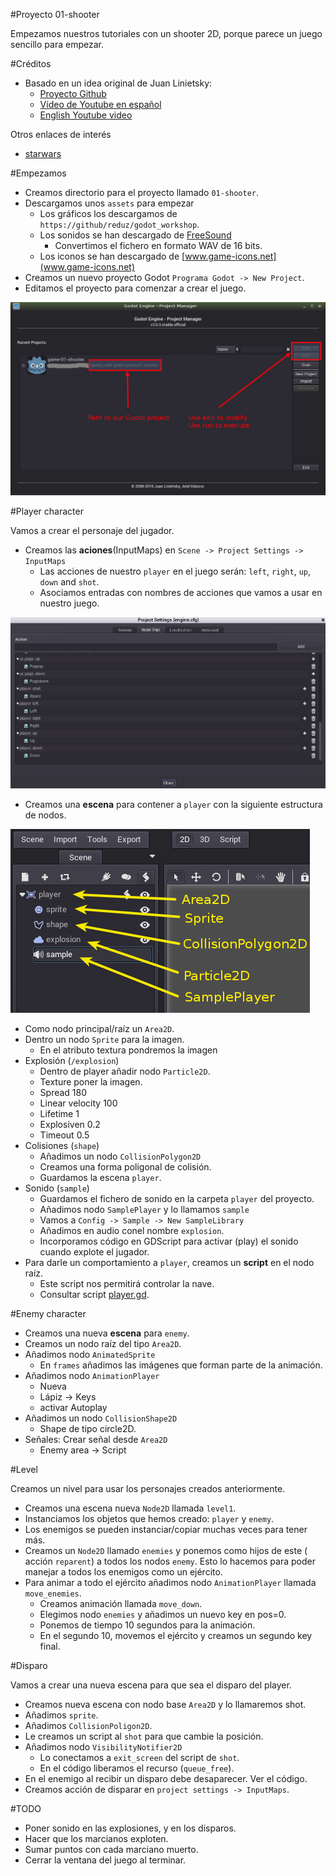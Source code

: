 

#Proyecto 01-shooter

Empezamos nuestros tutoriales con un shooter 2D, porque parece un juego sencillo para empezar.

#Créditos

* Basado en un idea original de Juan Linietsky:
    * [Proyecto Github](https://github.com/reduz/godot_workshop)
    * [Vídeo de Youtube en español](https://www.youtube.com/watch?v=XEkePR_3BU8) 
    * [English Youtube video](https://www.youtube.com/watch?v=9GPIeeJXBLc)   

Otros enlaces de interés
* [starwars](https://github.com/TutorialDoctor/TD-Godot-Games/tree/master/starwars)

#Empezamos

* Creamos directorio para el proyecto llamado `01-shooter`.
* Descargamos unos `assets` para empezar
    * Los gráficos los descargamos de `https://github/reduz/godot_workshop`.
    * Los sonidos se han descargado de [FreeSound](https://www.freesound.org)
        * Convertimos el fichero en formato WAV de 16 bits.
    * Los iconos se han descargado de [www.game-icons.net](www.game-icons.net)
* Creamos un nuevo proyecto Godot `Programa Godot -> New Project`.
* Editamos el proyecto para comenzar a crear el juego.

![project-manager](./images/project-manager.png)

#Player character

Vamos a crear el personaje del jugador.

* Creamos las **aciones**(InputMaps) en `Scene -> Project Settings -> InputMaps`
    * Las acciones de nuestro `player` en el juego serán: `left`, `right`, `up`, `down` and `shot`.
    * Asociamos entradas con nombres de acciones que vamos a usar en nuestro juego.

![scene-project-settings-inputmaps](./images/scene-project-settings-inputmaps.png)

* Creamos una **escena** para contener a `player` con la siguiente estructura de nodos.

![player-nodes](./images/player-nodes.png)

* Como nodo principal/raíz un `Area2D`.
* Dentro un nodo `Sprite` para la imagen.
    * En el atributo textura pondremos la imagen
* Explosión (`/explosion`)
    * Dentro de player añadir nodo `Particle2D`.
    * Texture poner la imagen.
    * Spread 180
    * Linear velocity 100
    * Lifetime 1
    * Explosiven 0.2
    * Timeout 0.5
* Colisiones (`shape`)
    * Añadimos un nodo `CollisionPolygon2D`
    * Creamos una forma poligonal de colisión.
    * Guardamos la escena `player`.
* Sonido (`sample`)
    * Guardamos el fichero de sonido en la carpeta `player` del proyecto.
    * Añadimos nodo `SamplePlayer` y lo llamamos `sample`
    * Vamos a `Config -> Sample -> New SampleLibrary`
    * Añadimos en audio conel nombre `explosion`.
    * Incorporamos código en GDScript para activar (play) el sonido cuando
    explote el jugador.
* Para darle un comportamiento a `player`, creamos un **script** en el nodo raíz.
    * Este script nos permitirá controlar la nave.
    * Consultar script [player.gd](./../../games/01-shooter/player/player.gd).

#Enemy character

* Creamos una nueva **escena** para `enemy`.
* Creamos un nodo raíz del tipo `Area2D`.
* Añadimos nodo `AnimatedSprite`
    * En `frames` añadimos las imágenes que forman parte de la animación.
* Añadimos nodo `AnimationPlayer`
    * Nueva
    * Lápiz -> Keys
    * activar Autoplay
* Añadimos un nodo `CollisionShape2D`
    * Shape de tipo circle2D.
* Señales: Crear señal desde `Area2D`
    * Enemy area -> Script

#Level

Creamos un nivel para usar los personajes creados anteriormente.

* Creamos una escena nueva `Node2D` llamada `level1`.
* Instanciamos los objetos que hemos creado: `player` y `enemy`.
* Los enemigos se pueden instanciar/copiar muchas veces para tener más.
* Creamos un `Node2D` llamado `enemies` y ponemos como hijos de este ( acción `reparent`)
a todos los nodos `enemy`. Esto lo hacemos para poder manejar a todos los
enemigos como un ejército.
* Para animar a todo el ejército añadimos nodo `AnimationPlayer` llamada `move_enemies`.
    * Creamos animación llamada `move_down`.
    * Elegimos nodo `enemies` y añadimos un nuevo key en pos=0.
    * Ponemos de tiempo 10 segundos para la animación.
    * En el segundo 10, movemos el ejército y creamos un segundo key final.

#Disparo

Vamos a crear una nueva escena para que sea el disparo del player.
* Creamos nueva escena con nodo base `Area2D` y lo llamaremos shot.
* Añadimos `sprite`.
* Añadimos `CollisionPoligon2D`.
* Le creamos un script al `shot` para que cambie la posición.
* Añadimos nodo `VisibilityNotifier2D`
    * Lo conectamos a  `exit_screen` del script de `shot`.
    * En el código liberamos el recurso (`queue_free`).
* En el enemigo al recibir un disparo debe desaparecer. Ver el código.
* Creamos acción de disparar en `project settings -> InputMaps`.

#TODO

* Poner sonido en las explosiones, y en los disparos.
* Hacer que los marcianos exploten.
* Sumar puntos con cada marciano muerto.
* Cerrar la ventana del juego al terminar.
